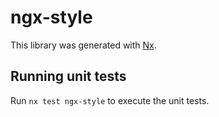 # ngx-style

This library was generated with [Nx](https://nx.dev).

## Running unit tests

Run `nx test ngx-style` to execute the unit tests.
